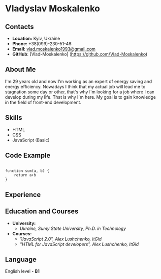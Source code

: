 # Vladyslav Moskalenko
## Contacts
- **Location:** Kyiv, Ukraine
- **Phone:** +38(099)-230-51-46
- **Email:** vlad.moskalenko1993@gmail.com
- **GitHub:** [Vlad-Moskalenko] (https://github.com/Vlad-Moskalenko)


## About Me


I'm 29 years old and now I'm working as an expert of energy saving and energy efficiency. Nowadays I think that my actual job will lead me to stagnation some day or other, that's why I'm looking for a job where I can develop during my life. That is why I`m here. My goal is to gain knowledge in the field of front-end development.


## Skills
- HTML
- CSS
- JavaScript (Basic)


## Code Example  
```

function sum(a, b) {
    return a+b
}

```
## Experience
## Education and Courses
+ **University:** 
    - *Ukraine, Sumy State University, Ph.D. in Technology*
+ **Courses:**
    - *"JavaScript 2.0", Alex Lushchenko, ItGid*
    - *"HTML for JavaScript developers", Alex Lushchenko, ItGid*


## Language


English level - **B1**

